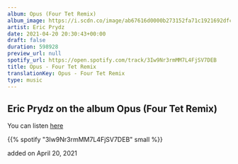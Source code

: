 ```yaml
---
album: Opus (Four Tet Remix)
album_image: https://i.scdn.co/image/ab67616d0000b273152fa71c1921692dfc502094
artist: Eric Prydz
date: 2021-04-20 20:30:43+00:00
draft: false
duration: 598928
preview_url: null
spotify_url: https://open.spotify.com/track/3Iw9Nr3rmMM7L4FjSV7DEB
title: Opus - Four Tet Remix
translationKey: Opus - Four Tet Remix
type: music
---
```


## Eric Prydz on the album Opus (Four Tet Remix)

You can listen [here](https://open.spotify.com/track/3Iw9Nr3rmMM7L4FjSV7DEB)

{{% spotify "3Iw9Nr3rmMM7L4FjSV7DEB" small %}}

added on April 20, 2021